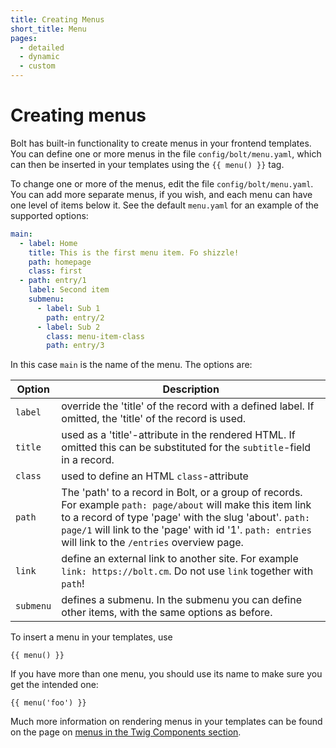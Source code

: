 ```yaml
---
title: Creating Menus
short_title: Menu
pages:
  - detailed
  - dynamic
  - custom
---
```

Creating menus
==============

Bolt has built-in functionality to create menus in your frontend templates. You
can define one or more menus in the file `config/bolt/menu.yaml`, which can then
be inserted in your templates using the `{{ menu() }}` tag.

To change one or more of the menus, edit the file `config/bolt/menu.yaml`. You
can add more separate menus, if you wish, and each menu can have one level of
items below it. See the default `menu.yaml` for an example of the supported
options:

```yaml
main:
  - label: Home
    title: This is the first menu item. Fo shizzle!
    path: homepage
    class: first
  - path: entry/1
    label: Second item
    submenu:
      - label: Sub 1
        path: entry/2
      - label: Sub 2
        class: menu-item-class
        path: entry/3
```

In this case `main` is the name of the menu. The options are:

| Option     | Description |
|------------|-------------|
| `label` | override the 'title' of the record with a defined label. If omitted, the 'title' of the record is used. |
| `title` | used as a 'title'-attribute in the rendered HTML. If omitted this can be substituted for the `subtitle`-field in a record. |
| `class` | used to define an HTML `class`-attribute  |
| `path` | The 'path' to a record in Bolt, or a group of records. For example `path: page/about` will make this item link to a record of type 'page'  with the slug 'about'. `path: page/1` will link to the 'page' with id '1'. `path: entries` will link to the `/entries` overview page. |
| `link` | define an external link to another site. For example `link: https://bolt.cm`. Do not use `link` together with `path`! |
| `submenu` | defines a submenu. In the submenu you can define other items, with the same options as before. |

To insert a menu in your templates, use

```twig
{{ menu() }}
```

If you have more than one menu, you should use its name to make sure you get
the intended one:

```twig
{{ menu('foo') }}
```

Much more information on rendering menus in your templates can be found on the page on [menus in the Twig Components section][twig].

[twig]: ../twig-components/menu

